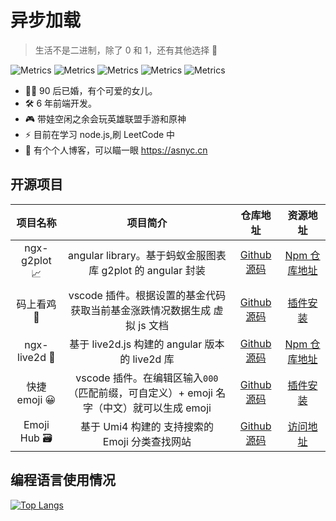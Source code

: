 # 异步加载

<!-- > 路漫漫其修远兮，吾将上上下下而求索 -->

> 生活不是二进制，除了 0 和 1，还有其他选择 💖

![Metrics](https://img.shields.io/static/v1?label=&message=热爱生活❤️&color=blue)
![Metrics](https://img.shields.io/static/v1?label=&message=积极向上⬆️&color=green)
![Metrics](https://img.shields.io/static/v1?label=&message=网瘾少年🎮️&color=red)
![Metrics](https://img.shields.io/static/v1?label=&message=韭零后👨‍🦱&color=success)
![Metrics](https://img.shields.io/static/v1?label=&message=峡谷混子🕹️&color=pink)

- 👨‍🦱 90 后已婚，有个可爱的女儿。
- 🛠️ 6 年前端开发。<!-- - 🛠️ 6 年前端开发，熟练使用 vue、 angular、react 框架；对 flutter，uniapp，taro，electron，tauri 等跨端框架略有研究。 -->
- 🎮️ 带娃空闲之余会玩英雄联盟手游和原神
- ⚡ 目前在学习 node.js,刷 LeetCode 中
- 🧭 有个个人博客，可以瞄一眼 https://asnyc.cn

## 开源项目

|   项目名称    |                                         项目简介                                         |                               仓库地址                                |                                                 资源地址                                                 |
| :-----------: | :--------------------------------------------------------------------------------------: | :-------------------------------------------------------------------: | :------------------------------------------------------------------------------------------------------: |
| ngx-g2plot 📈 |                angular library。基于蚂蚁金服图表库 g2plot 的 angular 封装                |       [Github 源码](https://github.com/stack-stark/ngx-g2plot)        |                         [Npm 仓库地址](https://www.npmjs.com/package/ngx-g2plot)                         |
|  码上看鸡 🐔  |         vscode 插件。根据设置的基金代码获取当前基金涨跌情况数据生成 虚拟 js 文档         | [Github 源码](https://github.com/stack-stark/observe-chicken-in-code) | [插件安装](https://marketplace.visualstudio.com/items?itemName=stack-stark-code.observe-chicken-in-code) |
| ngx-live2d 👧 |                      基于 live2d.js 构建的 angular 版本的 live2d 库                      |       [Github 源码](https://github.com/stack-stark/ngx-live2d)        |                         [Npm 仓库地址](https://www.npmjs.com/package/ngx-live2d)                         |
| 快捷 emoji 😀 | vscode 插件。在编辑区输入`000`（匹配前缀，可自定义）+ emoji 名字（中文）就可以生成 emoji |       [Github 源码](https://github.com/stack-stark/fast-emoji)        |       [插件安装](https://marketplace.visualstudio.com/items?itemName=stack-stark-code.fast-emoji)        |
| Emoji Hub 🗃️  |                      基于 Umi4 构建的 支持搜索的 Emoji 分类查找网站                      |        [Github 源码](https://github.com/stack-stark/emoji-hub)        |                                    [访问地址](https://emoji.asnyc.cn)                                    |

## 编程语言使用情况

[![Top Langs](https://github-readme-stats.vercel.app/api/top-langs/?username=stack-stark)](https://github.com/stack-stark/github-readme-stats)

<!-- ![vercel](https://github-readme-stats.vercel.app/api?username=stack-stark)

![metrics](https://metrics.lecoq.io/stack-stark?template=classic&base.indepth=false&base.hireable=false&config.timezone=Asia%2FShanghai)

<div align="center"> <img src="https://activity-graph.herokuapp.com/graph?username=stack-stark&theme=xcode" /> </div> -->

